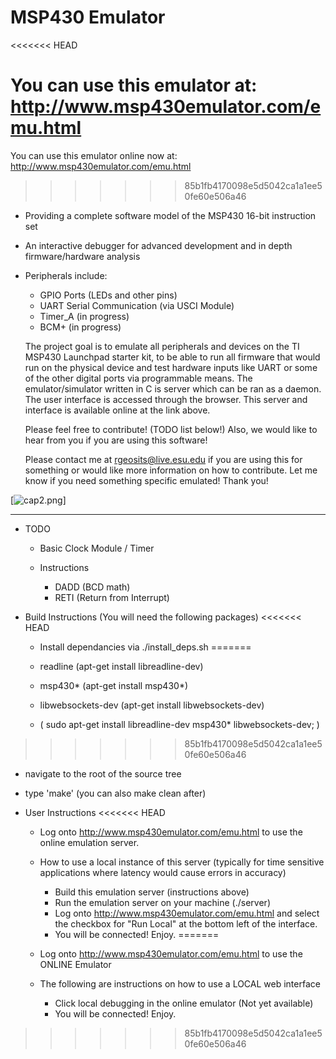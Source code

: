MSP430 Emulator
===============

<<<<<<< HEAD

You can use this emulator at: http://www.msp430emulator.com/emu.html
=======
You can use this emulator online now at: http://www.msp430emulator.com/emu.html
>>>>>>> 85b1fb4170098e5d5042ca1a1ee50fe60e506a46

- Providing a complete software model of the MSP430 16-bit instruction set
- An interactive debugger for advanced development and in depth firmware/hardware analysis
- Peripherals include:
  - GPIO Ports (LEDs and other pins)
  - UART Serial Communication (via USCI Module) 
  - Timer_A (in progress)
  - BCM+ (in progress)

  The project goal is to emulate all peripherals and devices on the TI MSP430 Launchpad starter kit, 
  to be able to run all firmware that would run on the physical device and test hardware inputs like UART or some of the other digital ports via programmable means. 
  The emulator/simulator written in C is server which can be ran as a daemon. The user interface is accessed through the browser. This server and interface is available online at the link above.
  
  Please feel free to contribute! (TODO list below!) Also, we would like to hear from you if you are using this software! 

  Please contact me at rgeosits@live.esu.edu if you are using this for something or would like more information on how to contribute. Let me know if you need something specific emulated!
  Thank you!
  
[![cap2.png](https://s9.postimg.org/he4a72qfz/cap2.png)]
  
  --------------------------------------------------------------------------------------------------------------

- TODO
  - Basic Clock Module / Timer
  
  - Instructions
    - DADD (BCD math)
    - RETI (Return from Interrupt)

- Build Instructions (You will need the following packages)
<<<<<<< HEAD
  - Install dependancies via ./install_deps.sh
=======
  - readline (apt-get install libreadline-dev)
  - msp430*  (apt-get install msp430*)
  - libwebsockets-dev (apt-get install libwebsockets-dev)

  - ( sudo apt-get install libreadline-dev msp430* libwebsockets-dev; )

>>>>>>> 85b1fb4170098e5d5042ca1a1ee50fe60e506a46
  - navigate to the root of the source tree
  - type 'make' (you can also make clean after)

- User Instructions
<<<<<<< HEAD
  - Log onto http://www.msp430emulator.com/emu.html to use the online emulation server.

  - How to use a local instance of this server (typically for time sensitive applications where latency would cause errors in accuracy)
    - Build this emulation server (instructions above)
    - Run the emulation server on your machine (./server)
    - Log onto http://www.msp430emulator.com/emu.html and select the checkbox for "Run Local" at the bottom left of the interface.
    - You will be connected! Enjoy.
=======
  - Log onto http://www.msp430emulator.com/emu.html to use the ONLINE Emulator

  - The following are instructions on how to use a LOCAL web interface
    - Click local debugging in the online emulator (Not yet available)
    - You will be connected! Enjoy.
>>>>>>> 85b1fb4170098e5d5042ca1a1ee50fe60e506a46
